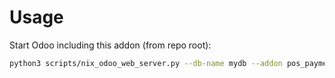 # Usage

Start Odoo including this addon (from repo root):

```bash
python3 scripts/nix_odoo_web_server.py --db-name mydb --addon pos_payment_restriction
```

